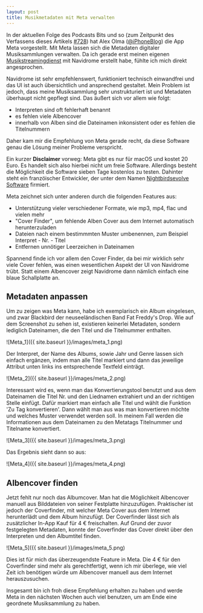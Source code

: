 ```yaml
---
layout: post
title: Musikmetadaten mit Meta verwalten
---
```


In der aktuellen Folge des Podcasts Bits und so (zum Zeitpunkt des Verfassens dieses Artikels [#728](https://www.bitsundso.de/bus728/926/)) hat Alex Olma ([@iPhoneBlog](https://twitter.com/iPhoneBlog)) die App Meta vorgestellt. Mit Meta lassen sich die Metadaten digitaler Musiksammlungen verwalten.
Da ich gerade erst meinen eigenen [Musikstreamingdienst](https://mialikescoffee.com/musicstreaming/) mit Navidrome erstellt habe, fühlte ich mich direkt angesprochen.
  
Navidrome ist sehr empfehlenswert, funktioniert technisch einwandfrei und das UI ist auch übersichtlich und ansprechend gestaltet. Mein Problem ist jedoch, dass meine Musiksammlung sehr unstrukturiert ist und Metadaten überhaupt nicht gepflegt sind. Das äußert sich vor allem wie folgt:

* Interpreten sind oft fehlerhaft benannt
* es fehlen viele Albencover
* innerhalb von Alben sind die Dateinamen inkonsistent oder es fehlen die Titelnummern

Daher kam mir die Empfehlung von Meta gerade recht, da diese Software genau die Lösung meiner Probleme verspricht.

Ein kurzer **Disclaimer** vorweg: Meta gibt es nur für macOS und kostet 20 Euro. Es handelt sich also hierbei nicht um freie Software. Allerdings besteht die Möglichkeit die Software sieben Tage kostenlos zu testen.
Dahinter steht ein franzöischer Entwickler, der unter dem Namen [Nightbirdsevolve Software](https://www.nightbirdsevolve.com/) firmiert.

Meta zeichnet sich unter anderen durch die folgenden Features aus:

* Unterstützung vieler verschiedener Formate, wie mp3, mp4, flac und vielen mehr
* "Cover Finder", um fehlende Alben Cover aus dem Internet automatisch herunterzuladen
* Dateien nach einem bestimmmten Muster umbenennen, zum Beispiel Interpret - Nr. - Titel
* Entfernen unnötiger Leerzeichen in Dateinamen

Spannend finde ich vor allem den Cover Finder, da bei mir wirklich sehr viele Cover fehlen, was einen wesentlichen Aspekt der UI von Navidrome trübt. Statt einem Albencover zeigt Navidrome dann nämlich einfach eine blaue Schallplatte an.


## Metadaten anpassen

Um zu zeigen was Meta kann, habe ich exemplarisch ein Album eingelesen, und zwar Blackbird der neuseeländischen Band Fat Freddy's Drop.
Wie auf dem Screenshot zu sehen ist, existieren keinerlei Metadaten, sondern lediglich Dateinamen, die den Titel und die Titelnummer enthalten.

![Meta_1]({{ site.baseurl }}/images/meta_1.png)

Der Interpret, der Name des Albums, sowie Jahr und Genre lassen sich einfach ergänzen, indem man alle Titel markiert und dann das jeweilige Attribut unten links ins entsprechende Textfeld einträgt.

![Meta_2]({{ site.baseurl }}/images/meta_2.png)

Interessant wird es, wenn man das Konvertierungstool benutzt und aus dem Dateinamen die Titel Nr. und den Liednamen extrahiert und an der richtigen Stelle einfügt. Dafür markiert man einfach alle Titel und wählt die Funktion 'Zu Tag konvertieren'. Dann wählt man aus was man konvertieren möchte und welches Muster verwendet werden soll. In meinem Fall werden die Informationen aus dem Dateinamen zu den Metatags Titelnummer und Titelname konvertiert. 

![Meta_3]({{ site.baseurl }}/images/meta_3.png)

Das Ergebnis sieht dann so aus:

![Meta_4]({{ site.baseurl }}/images/meta_4.png)


## Albencover finden

Jetzt fehlt nur noch das Albumcover. Man hat die Möglichkeit Albencover manuell aus Bilddateien von seiner Festplatte hinzuzufügen. Praktischer ist jedoch der Coverfinder, mit welcher Meta Cover aus dem Internet herunterlädt und dem Album hinzufügt. Der Coverfinder lässt sich als zusätzlicher In-App Kauf für 4 € freischalten. Auf Grund der zuvor festgelegten Metadaten, konnte der Coverfinder das Cover direkt über den Interpreten und den Albumtitel finden. 


![Meta_5]({{ site.baseurl }}/images/meta_5.png)

Dies ist für mich das überzeugendste Feature in Meta. Die 4 € für den Coverfinder sind mehr als gerechtfertigt, wenn ich mir überlege, wie viel Zeit ich benötigen würde um Albencover manuell aus dem Internet herauszusuchen.  

Insgesamt bin ich froh diese Empfehlung erhalten zu haben und werde Meta in den nächsten Wochen auch viel benutzen, um am Ende eine geordnete Musiksammlung zu haben.

